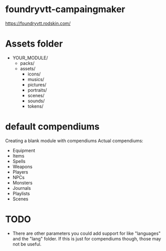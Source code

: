 # foundryvtt-campaingmaker
https://foundryvtt.rodskin.com/


# Assets folder
+ YOUR_MODULE/
	+ packs/
	+ assets/
	   + icons/
	   + musics/
	   + pictures/
	   + portraits/
	   + scenes/
	   + sounds/
	   + tokens/

# default compendiums
Creating a blank module with compendiums
Actual compendiums:
- Equipment
- Items
- Spells
- Weapons
- Players
- NPCs
- Monsters
- Journals
- Playlists
- Scenes

# TODO
- There are other parameters you could add support for like "languages" and  the "lang" folder. If this is just for compendiums though, those may not be useful.
